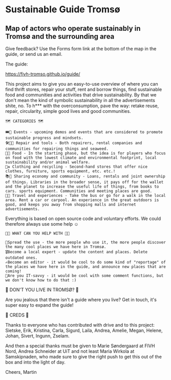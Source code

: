 # Sustainable Guide Tromsø
## Map of actors who operate sustainably in Tromsø and the surrounding area

Give feedback? Use the Forms form link at the bottom of the map in the guide, or send us an email.

The guide:

https://fivh-tromso.github.io/guide/

This project aims to give you an easy-to-use overview of where you can find thrift stores, repair your stuff, rent and borrow things, find sustainable food and communities and activities that drive sustainability. By that we don't mean the kind of symbolic sustainability in all the advertisements shite, no. To h*** with the overconsumption, pave the way: retake reuse, repair, circularity, simple good lives and good communities.

    🗺️ CATEGORIES 🗺️
    
    🎟️📣 Events - upcoming demos and events that are considered to promote sustainable progress and mindsets.
    🛠️👨‍🔧 Repair and tools - Both repairers, rental companies and communities for repairing things and seaweed.
    🍴🌱 Food - In the starting phase, but the idea is for players who focus on food with the lowest climate and environmental footprint, local sustainability and/or animal welfare.
    👕♻️ Clothing and recycling - Second-hand stores that offer nice clothes, furniture, sports equipment, etc. etc.!
    📚🤝 Sharing economy and community - Loans, rentals and joint ownership of things. Libraries in the broader sense, it pays off for the wallet and the planet to increase the useful life of things, from books to cars. sports equipment. Communities and meeting places are good.
    🚌🌄 Travel and experiences - Take the bus or go for a walk in the local area. Rent a car or carpool. An experience in the great outdoors is good, and keeps you away from shopping malls and internet advertisements.

Everything is based on open source code and voluntary efforts. We could therefore always use some help ☺️

    👨‍💻 WHAT CAN YOU HELP WITH 👨‍💻
    
    💬Spread the use - the more people who use it, the more people discover the many cool places we have here in Tromsø.
    🎖️Become a local expert - update the content and places. Delete outdated ones.
    ✍️Become an editor - it would be cool to do some kind of "reportage" of the places we have here in the guide, and announce new places that are coming!
    👾Are you IT-savvy - it would be cool with some comment functions, but we don't know how to do that :)

🤔 DON'T YOU LIVE IN TROMSØ? 🤔

Are you jealous that there isn't a guide where you live? Get in touch, it's super easy to expand the guide!

👏 CREDS 👏

Thanks to everyone who has contributed with drive and to this project: Sietske, Erik, Kristina, Carla, Sigurd, Laila, Andrea, Amelie, Megan, Helene, Johan, Sivert, Ingunn, Zselam.

And then a special thanks must be given to Marie Søndergaard at FIVH Nord, Andrea Schneider at UiT and not least Maria Wirkola at Samskipnaden, who made sure to give the right push to get this out of the box and into the light of day.

Cheers, Martin
